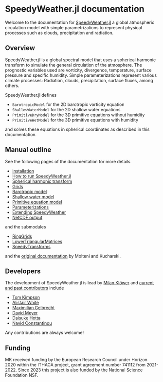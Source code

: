# SpeedyWeather.jl documentation

Welcome to the documentation for [SpeedyWeather.jl](https://github.com/milankl/SpeedyWeather.jl) a global
atmospheric circulation model with simple parametrizations to represent physical processes such as clouds,
precipitation and radiation.

## Overview

SpeedyWeather.jl is a global spectral model that uses a spherical harmonic transform to simulate
the general circulation of the atmosphere.
The prognostic variables used are vorticity, divergence, temperature, surface pressure
and specific humidity. Simple parameterizations represent various climate processes: Radiation,
clouds, precipitation, surface fluxes, among others.

SpeedyWeather.jl defines 
- `BarotropicModel` for the 2D barotropic vorticity equation
- `ShallowWaterModel` for the 2D shallow water equations
- `PrimitiveDryModel` for the 3D primitive equations without humidity
- `PrimitiveWetModel` for the 3D primitive equations with humidity

and solves these equations in spherical coordinates as described in this documentation.

## Manual outline

See the following pages of the documentation for more details

- [Installation](installation.md)
- [How to run SpeedyWeather.jl](how_to_run_speedy.md)
- [Spherical harmonic transform](spectral_transform.md)
- [Grids](grids.md)
- [Barotropic model](barotropic.md)
- [Shallow water model](shallowwater.md)
- [Primitive equation model](primitiveequation.md)
- [Parameterizations](parameterizations.md)
- [Extending SpeedyWeather](extending.md)
- [NetCDF output](output.md)

and the submodules

- [RingGrids](@ref)
- [LowerTriangularMatrices](@ref)   
- [SpeedyTransforms](@ref)

and the [original documentation](http://users.ictp.it/~kucharsk/speedy_description/km_ver41_appendixA.pdf)
by Molteni and Kucharski.

## Developers

The development of  SpeedyWeather.jl is lead by [Milan Klöwer](https://github.com/milankl) and
[current and past contributors](https://github.com/SpeedyWeather/SpeedyWeather.jl/graphs/contributors) include

- [Tom Kimpson](https://github.com/tomkimpson)
- [Alistair White](https://github.com/white-alistair)
- [Maximilian Gelbrecht](https://github.com/maximilian-gelbrecht)
- [David Meyer](https://github.com/dmey)
- [Daisuke Hotta](https://github.com/hottad)
- [Navid Constantinou](https://github.com/navidcy)

Any contributions are always welcome!

## Funding

MK received funding by the European Research Council under Horizon 2020 within the ITHACA project,
grant agreement number 741112 from 2021-2022. Since 2023 this project is also funded by the
National Science Foundation NSF.
